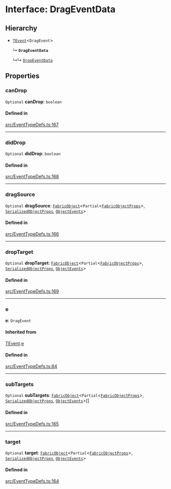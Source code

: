 # Interface: DragEventData

## Hierarchy

- [`TEvent`](/apidocs/interfaces/TEvent.md)\<`DragEvent`\>

  ↳ **`DragEventData`**

  ↳↳ [`DropEventData`](/apidocs/interfaces/DropEventData.md)

## Properties

### canDrop

 `Optional` **canDrop**: `boolean`

#### Defined in

[src/EventTypeDefs.ts:167](https://github.com/fabricjs/fabric.js/blob/078809453/src/EventTypeDefs.ts#L167)

___

### didDrop

 `Optional` **didDrop**: `boolean`

#### Defined in

[src/EventTypeDefs.ts:168](https://github.com/fabricjs/fabric.js/blob/078809453/src/EventTypeDefs.ts#L168)

___

### dragSource

 `Optional` **dragSource**: [`FabricObject`](/apidocs/classes/FabricObject.md)\<`Partial`\<[`FabricObjectProps`](/apidocs/interfaces/FabricObjectProps.md)\>, [`SerializedObjectProps`](/apidocs/interfaces/SerializedObjectProps.md), [`ObjectEvents`](/apidocs/interfaces/ObjectEvents.md)\>

#### Defined in

[src/EventTypeDefs.ts:166](https://github.com/fabricjs/fabric.js/blob/078809453/src/EventTypeDefs.ts#L166)

___

### dropTarget

 `Optional` **dropTarget**: [`FabricObject`](/apidocs/classes/FabricObject.md)\<`Partial`\<[`FabricObjectProps`](/apidocs/interfaces/FabricObjectProps.md)\>, [`SerializedObjectProps`](/apidocs/interfaces/SerializedObjectProps.md), [`ObjectEvents`](/apidocs/interfaces/ObjectEvents.md)\>

#### Defined in

[src/EventTypeDefs.ts:169](https://github.com/fabricjs/fabric.js/blob/078809453/src/EventTypeDefs.ts#L169)

___

### e

 **e**: `DragEvent`

#### Inherited from

[TEvent](/apidocs/interfaces/TEvent.md).[e](/apidocs/interfaces/TEvent.md#e)

#### Defined in

[src/EventTypeDefs.ts:84](https://github.com/fabricjs/fabric.js/blob/078809453/src/EventTypeDefs.ts#L84)

___

### subTargets

 `Optional` **subTargets**: [`FabricObject`](/apidocs/classes/FabricObject.md)\<`Partial`\<[`FabricObjectProps`](/apidocs/interfaces/FabricObjectProps.md)\>, [`SerializedObjectProps`](/apidocs/interfaces/SerializedObjectProps.md), [`ObjectEvents`](/apidocs/interfaces/ObjectEvents.md)\>[]

#### Defined in

[src/EventTypeDefs.ts:165](https://github.com/fabricjs/fabric.js/blob/078809453/src/EventTypeDefs.ts#L165)

___

### target

 `Optional` **target**: [`FabricObject`](/apidocs/classes/FabricObject.md)\<`Partial`\<[`FabricObjectProps`](/apidocs/interfaces/FabricObjectProps.md)\>, [`SerializedObjectProps`](/apidocs/interfaces/SerializedObjectProps.md), [`ObjectEvents`](/apidocs/interfaces/ObjectEvents.md)\>

#### Defined in

[src/EventTypeDefs.ts:164](https://github.com/fabricjs/fabric.js/blob/078809453/src/EventTypeDefs.ts#L164)
